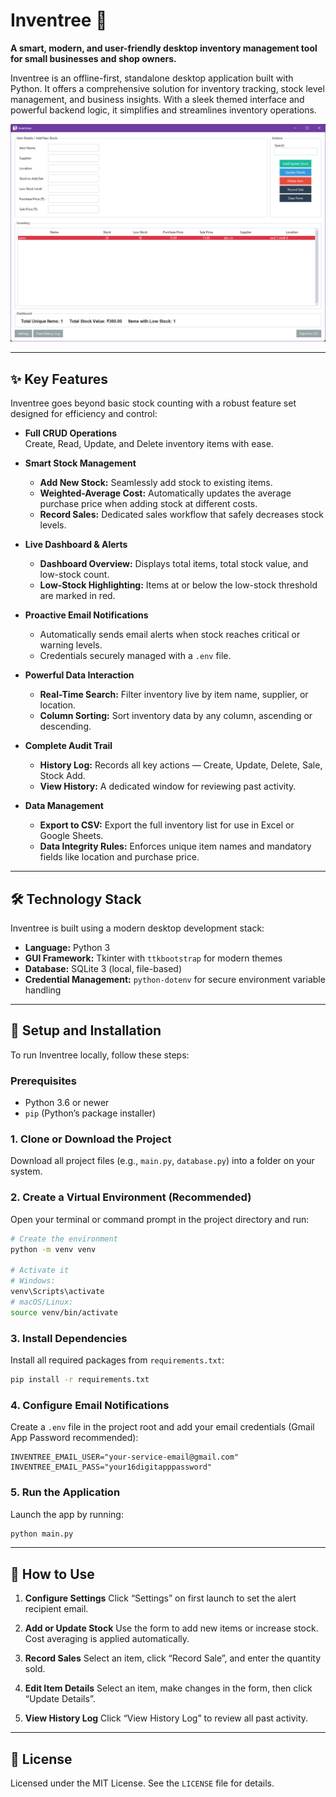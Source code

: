 
# Inventree 🌳

**A smart, modern, and user-friendly desktop inventory management tool for small businesses and shop owners.**

Inventree is an offline-first, standalone desktop application built with Python. It offers a comprehensive solution for inventory tracking, stock level management, and business insights. With a sleek themed interface and powerful backend logic, it simplifies and streamlines inventory operations.

![Inventree Screenshot](inventree_screenshot.png)

---

## ✨ Key Features

Inventree goes beyond basic stock counting with a robust feature set designed for efficiency and control:

- **Full CRUD Operations**  
  Create, Read, Update, and Delete inventory items with ease.

- **Smart Stock Management**
  - **Add New Stock:** Seamlessly add stock to existing items.
  - **Weighted-Average Cost:** Automatically updates the average purchase price when adding stock at different costs.
  - **Record Sales:** Dedicated sales workflow that safely decreases stock levels.

- **Live Dashboard & Alerts**
  - **Dashboard Overview:** Displays total items, total stock value, and low-stock count.
  - **Low-Stock Highlighting:** Items at or below the low-stock threshold are marked in red.

- **Proactive Email Notifications**
  - Automatically sends email alerts when stock reaches critical or warning levels.
  - Credentials securely managed with a `.env` file.

- **Powerful Data Interaction**
  - **Real-Time Search:** Filter inventory live by item name, supplier, or location.
  - **Column Sorting:** Sort inventory data by any column, ascending or descending.

- **Complete Audit Trail**
  - **History Log:** Records all key actions — Create, Update, Delete, Sale, Stock Add.
  - **View History:** A dedicated window for reviewing past activity.

- **Data Management**
  - **Export to CSV:** Export the full inventory list for use in Excel or Google Sheets.
  - **Data Integrity Rules:** Enforces unique item names and mandatory fields like location and purchase price.

---

## 🛠️ Technology Stack

Inventree is built using a modern desktop development stack:

- **Language:** Python 3  
- **GUI Framework:** Tkinter with `ttkbootstrap` for modern themes  
- **Database:** SQLite 3 (local, file-based)  
- **Credential Management:** `python-dotenv` for secure environment variable handling  

---

## 🚀 Setup and Installation

To run Inventree locally, follow these steps:

### Prerequisites
- Python 3.6 or newer  
- `pip` (Python’s package installer)  

### 1. Clone or Download the Project

Download all project files (e.g., `main.py`, `database.py`) into a folder on your system.

### 2. Create a Virtual Environment (Recommended)

Open your terminal or command prompt in the project directory and run:

```bash
# Create the environment
python -m venv venv

# Activate it
# Windows:
venv\Scripts\activate
# macOS/Linux:
source venv/bin/activate
````

### 3. Install Dependencies

Install all required packages from `requirements.txt`:

```bash
pip install -r requirements.txt
```

### 4. Configure Email Notifications

Create a `.env` file in the project root and add your email credentials (Gmail App Password recommended):

```
INVENTREE_EMAIL_USER="your-service-email@gmail.com"
INVENTREE_EMAIL_PASS="your16digitapppassword"
```

### 5. Run the Application

Launch the app by running:

```bash
python main.py
```

---

## 📖 How to Use

1. **Configure Settings**
   Click “Settings” on first launch to set the alert recipient email.

2. **Add or Update Stock**
   Use the form to add new items or increase stock. Cost averaging is applied automatically.

3. **Record Sales**
   Select an item, click “Record Sale”, and enter the quantity sold.

4. **Edit Item Details**
   Select an item, make changes in the form, then click “Update Details”.

5. **View History Log**
   Click “View History Log” to review all past activity.

---

## 📄 License

Licensed under the MIT License. See the `LICENSE` file for details.
